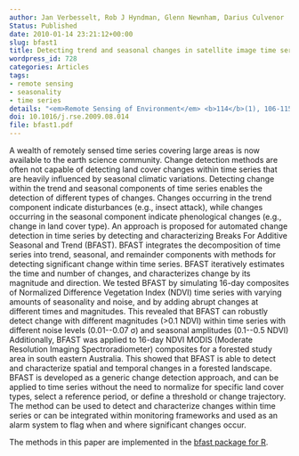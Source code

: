 ```yaml
---
author: Jan Verbesselt, Rob J Hyndman, Glenn Newnham, Darius Culvenor
Status: Published
date: 2010-01-14 23:21:12+00:00
slug: bfast1
title: Detecting trend and seasonal changes in satellite image time series
wordpress_id: 728
categories: Articles
tags:
- remote sensing
- seasonality
- time series
details: "<em>Remote Sensing of Environment</em> <b>114</b>(1), 106-115"
doi: 10.1016/j.rse.2009.08.014
file: bfast1.pdf
---
```


A wealth of remotely sensed time series covering large areas is now available to the earth science community. Change detection methods are often not capable of detecting land cover changes within time series that are heavily influenced by seasonal climatic variations. Detecting change within the trend and seasonal components of time series enables the detection of different types of changes. Changes occurring in the trend component indicate disturbances (e.g., insect attack), while changes occurring in the seasonal component indicate phenological changes (e.g., change in land cover type). An approach is proposed for automated change detection in time series by detecting and characterizing Breaks For Additive Seasonal and Trend (BFAST). BFAST integrates the decomposition of time series into trend, seasonal, and remainder components with methods for detecting significant change within time series. BFAST iteratively estimates the time and number of changes, and characterizes change by its magnitude and direction.  We tested BFAST by simulating 16-day composites of Normalized Difference Vegetation Index (NDVI) time series with varying amounts of seasonality and noise, and by adding abrupt changes at different times and magnitudes. This revealed that BFAST can robustly detect change with different magnitudes (>0.1 NDVI) within time series with different noise levels (0.01--0.07 σ) and seasonal amplitudes (0.1--0.5 NDVI) Additionally, BFAST was applied to 16-day NDVI MODIS (Moderate Resolution Imaging Spectroradiometer) composites for a forested study area in south eastern Australia. This showed that BFAST is able to detect and characterize spatial and temporal changes in a forested landscape. BFAST is developed as a generic change detection approach, and can be applied to time series without the need to normalize for specific land cover types, select a reference period, or define a threshold or change trajectory. The method can be used to detect and characterize changes within time series or can be integrated within monitoring frameworks and used as an alarm system to flag when and where significant changes occur.

The methods in this paper are implemented in the [bfast package for R](http://cran.rstudio.com/package=bfast).
